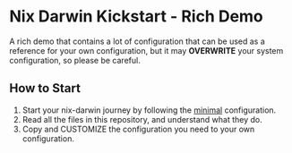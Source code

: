 # Nix Darwin Kickstart - Rich Demo

A rich demo that contains a lot of configuration that can be used as a reference for your own configuration, but it may **OVERWRITE** your system configuration, so please be careful.


## How to Start

1. Start your nix-darwin journey by following the [minimal](../minimal) configuration.
2. Read all the files in this repository, and understand what they do.
3. Copy and CUSTOMIZE the configuration you need to your own configuration.
